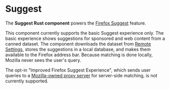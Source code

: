 # Suggest

The **Suggest Rust component** powers the [Firefox Suggest](https://support.mozilla.org/en-US/kb/firefox-suggest-faq) feature.

This component currently supports the basic Suggest experience only. The basic experience shows suggestions for sponsored and web content from a canned dataset. The component downloads the dataset from [Remote Settings](https://remote-settings.readthedocs.io/en/latest/), stores the suggestions in a local database, and makes them available to the Firefox address bar. Because matching is done locally, Mozilla never sees the user's query.

The opt-in "Improved Firefox Suggest Experience", which sends user queries to a [Mozilla-owned proxy server](https://mozilla-services.github.io/merino/intro.html) for server-side matching, is not currently supported.
